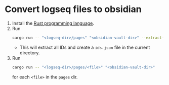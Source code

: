 # Convert logseq files to obsidian

1. Install the [Rust programming language](https://www.rust-lang.org/tools/install).
2. Run 
    ```bash
    cargo run -- "<logseq-dir>/pages" "<obsidian-vault-dir>" --extract-ids
    ```
   - This will extract all IDs and create a `ids.json` file in the current directory.
3. Run 
   ```bash
   cargo run -- "<logseq-dir>/pages/<file>" "<obsidian-vault-dir>"
   ```
   for each `<file>` in the `pages` dir.
